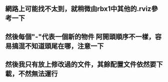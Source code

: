 ## 網路上可能找不太到，就稍微由rbx1中其他的.rviz參考一下
## 然後每個"-"代表一個新的物件 阿開頭順序不一樣，容易搞混不知道頭尾在哪，注意一下
## 然後我只有放上修改過的文件，其餘配置文件依然要下載，不然無法運行
